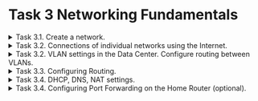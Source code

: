 # Task 3 Networking Fundamentals

<details><summary>Task 3.1. Create a network. </summary>
</p>
Created networks according to the assignment.  
</p>
Assigned static addresses generated according to the specified rules:
</p>
PC0 (Client 1) - 10.96.20.10 /24
</p>
PC1 (Client 2) -10.96.20.20 /24
</p>
PC2 (Client 3) - 192.168.0.30 /24
</p>
Server0 (DHCP Server) - 10.96.20.100 /24
</p>
<img src="https://github.com/Ponomarenko-Daria/DevOps_online_Avdeevka_2021Q4/blob/master/m3/task3/ScreanshotsTask3/1.2.jpg" width="400">
</p>
Checked the connection using the ping command.
</p>
<img src="https://github.com/Ponomarenko-Daria/DevOps_online_Avdeevka_2021Q4/blob/master/m3/task3/ScreanshotsTask3/1.3.jpg" width="400">
</p>
Server1 (WebServer 1) - 2.96.20.50 /24
</p>  
Server2 (WebServer 2) - 2.96.20.100 /24
</p>
Server3 (DNS Server) - 2.96.20.150 /24
</p>
<img src="https://github.com/Ponomarenko-Daria/DevOps_online_Avdeevka_2021Q4/blob/master/m3/task3/ScreanshotsTask3/1.4.jpg" width="400">
</p>  
Checked the connection using the ping command.
</p>
<img src="https://github.com/Ponomarenko-Daria/DevOps_online_Avdeevka_2021Q4/blob/master/m3/task3/ScreanshotsTask3/1.5.jpg" width="400">
</p> 
<img src="https://github.com/Ponomarenko-Daria/DevOps_online_Avdeevka_2021Q4/blob/master/m3/task3/ScreanshotsTask3/1.3.jpg" width="400">
</p> 
On Client3, I replaced the Ethernet network adapter with a Wi-FI adapter and assigned a static address.
</p> 
<img src="https://github.com/Ponomarenko-Daria/DevOps_online_Avdeevka_2021Q4/blob/master/m3/task3/ScreanshotsTask3/1.6.jpg" width="400">
</p> 
<img src="https://github.com/Ponomarenko-Daria/DevOps_online_Avdeevka_2021Q4/blob/master/m3/task3/ScreanshotsTask3/1.7.jpg" width="400">
</p> 
Checked the connection using the ping command.
</p>
<img src="https://github.com/Ponomarenko-Daria/DevOps_online_Avdeevka_2021Q4/blob/master/m3/task3/ScreanshotsTask3/1.8.jpg" width="400">
</p> 
</details>

<details><summary>Task 3.2. Connections of individual networks using the Internet. </summary>
</p>
I combine the creation of a network in Task 3.1 with each other. I add 3 PT-Empty routers, inserting 5 1CGE modules into them.
</p> 
Router settings:
</p>
ISP 1:
</p>GE0/0 - 10.96.20.1/24
</p>GE1/0 - 30.2.96.1/26
</p>GE2/0 - 30.2.96.65/26
</p>
ISP 2:
</p>GE0/0 - 30.2.96.193/26
</p>GE1/0 - 30.2.96.2/26
</p>GE3/0 - 30.2.96.129/26
</p>
ISP 3:
</p>GE0/0 - 2.20.96.1/24
</p>GE2/0 - 30.2.96.66/26
</p>GE3/0 - 30.2.96.130/26
</p>
<img src="https://github.com/Ponomarenko-Daria/DevOps_online_Avdeevka_2021Q4/blob/master/m3/task3/ScreanshotsTask3/2.2.jpg" width="400">
</p> 
</details>

<details><summary>Task 3.2. VLAN settings in the Data Center. Configure routing between VLANs. </summary>
</p>
Switch 1 (Data Center):
</p>
<img src="https://github.com/Ponomarenko-Daria/DevOps_online_Avdeevka_2021Q4/blob/master/m3/task3/ScreanshotsTask3/vlansw.jpg" width="400">
</p>
<img src="https://github.com/Ponomarenko-Daria/DevOps_online_Avdeevka_2021Q4/blob/master/m3/task3/ScreanshotsTask3/2.4.jpg" width="400">
</p>
Trunk:
</p>
<img src="https://github.com/Ponomarenko-Daria/DevOps_online_Avdeevka_2021Q4/blob/master/m3/task3/ScreanshotsTask3/2.6.jpg" width="200">
</p>
Scheme task 3.2
</p>
<img src="https://github.com/Ponomarenko-Daria/DevOps_online_Avdeevka_2021Q4/blob/master/m3/task3/ScreanshotsTask3/scheme3.2.jpg" width="2000">
</p>
</details>

<details><summary>Task 3.3. Configuring Routing.</summary>
</p>
Configuring Routing (ISP):
</p>
<img src="https://github.com/Ponomarenko-Daria/DevOps_online_Avdeevka_2021Q4/blob/master/m3/task3/ScreanshotsTask3/3.2.jpg" width="400">
</p>
<img src="https://github.com/Ponomarenko-Daria/DevOps_online_Avdeevka_2021Q4/blob/master/m3/task3/ScreanshotsTask3/3.3.jpg" width="400">
</p>
<img src="https://github.com/Ponomarenko-Daria/DevOps_online_Avdeevka_2021Q4/blob/master/m3/task3/ScreanshotsTask3/3.4.jpg" width="400">
</p>
<img src="https://github.com/Ponomarenko-Daria/DevOps_online_Avdeevka_2021Q4/blob/master/m3/task3/ScreanshotsTask3/ISP1.jpg" width="300">
<img src="https://github.com/Ponomarenko-Daria/DevOps_online_Avdeevka_2021Q4/blob/master/m3/task3/ScreanshotsTask3/ISP2.jpg" width="300">
<img src="https://github.com/Ponomarenko-Daria/DevOps_online_Avdeevka_2021Q4/blob/master/m3/task3/ScreanshotsTask3/ISP3.jpg" width="300">
</p>
Configuring routing to Home Router:
</p>
<img src="https://github.com/Ponomarenko-Daria/DevOps_online_Avdeevka_2021Q4/blob/master/m3/task3/ScreanshotsTask3/3.1.jpg" width="500">
</p>
Scheme task 3.3
</p>
<img src="https://github.com/Ponomarenko-Daria/DevOps_online_Avdeevka_2021Q4/blob/master/m3/task3/ScreanshotsTask3/scheme3.3.jpg" width="2000">
</p>
</details>

<details><summary>Task 3.4. DHCP, DNS, NAT settings. </summary>
1. Configure DHCP Server on an Enterprise Network. Make DHCP Pool settings:
</p>
<img src="https://github.com/Ponomarenko-Daria/DevOps_online_Avdeevka_2021Q4/blob/master/m3/task3/ScreanshotsTask3/4.1.jpg" width="500">
</p>
2. Checked the connection using the ping command.
</p>
<img src="https://github.com/Ponomarenko-Daria/DevOps_online_Avdeevka_2021Q4/blob/master/m3/task3/ScreanshotsTask3/4.2.jpg" width="500">
</p>
3.Then I set up DHCP on the Home Router.
Then I configure the DNS service.
</p>
<img src="https://github.com/Ponomarenko-Daria/DevOps_online_Avdeevka_2021Q4/blob/master/m3/task3/ScreanshotsTask3/4.5.jpg" width="500">
</p>
4. Checked the connection using the ping command.
</p>
<img src="https://github.com/Ponomarenko-Daria/DevOps_online_Avdeevka_2021Q4/blob/master/m3/task3/ScreanshotsTask3/4.6.jpg" width="300">
<img src="https://github.com/Ponomarenko-Daria/DevOps_online_Avdeevka_2021Q4/blob/master/m3/task3/ScreanshotsTask3/4.7.jpg" width="300">
</p>
</details>

<details><summary>Task 3.4. Configuring Port Forwarding on the Home Router (optional). </summary>
1. I add the Home Office Home Server to the network and assign it a static address.
Next, on the Home Server for the HTTP service, I edit index.html:
</p>
<img src="https://github.com/Ponomarenko-Daria/DevOps_online_Avdeevka_2021Q4/blob/master/m3/task3/ScreanshotsTask3/5.1.jpg" width="500">
</p>
2. I set up Port Forwarding on the Home Router and add a record for the Home Server to the DNS Server:
</p>
<img src="https://github.com/Ponomarenko-Daria/DevOps_online_Avdeevka_2021Q4/blob/master/m3/task3/ScreanshotsTask3/5.2.jpg" width="500">
</p>
Scheme task 3.4
</p>
<img src="https://github.com/Ponomarenko-Daria/DevOps_online_Avdeevka_2021Q4/blob/master/m3/task3/ScreanshotsTask3/scheme3.4.jpg" width="2000">
</p>
</details>
